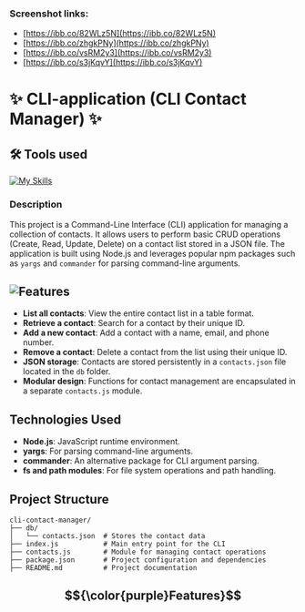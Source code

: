 ### Screenshot links:
- [https://ibb.co/82WLz5N](https://ibb.co/82WLz5N)
- [https://ibb.co/zhgkPNy](https://ibb.co/zhgkPNy)
- [https://ibb.co/vsRM2y3](https://ibb.co/vsRM2y3)
- [https://ibb.co/s3jKqvY](https://ibb.co/s3jKqvY)


# ✨ CLI-application (CLI Contact Manager) ✨

## 🛠 Tools used

[![My Skills](https://skillicons.dev/icons?i=js,react,npm,vscode)](https://skillicons.dev)

### Description 

This project is a Command-Line Interface (CLI) application for managing a collection of contacts. It allows users to perform basic CRUD operations (Create, Read, Update, Delete) on a contact list stored in a JSON file. The application is built using Node.js and leverages popular npm packages such as `yargs` and `commander` for parsing command-line arguments.

## ![Features](https://img.shields.io/badge/Features-8A2BE2)

- **List all contacts**: View the entire contact list in a table format.
- **Retrieve a contact**: Search for a contact by their unique ID.
- **Add a new contact**: Add a contact with a name, email, and phone number.
- **Remove a contact**: Delete a contact from the list using their unique ID.
- **JSON storage**: Contacts are stored persistently in a `contacts.json` file located in the `db` folder.
- **Modular design**: Functions for contact management are encapsulated in a separate `contacts.js` module.

## Technologies Used

- **Node.js**: JavaScript runtime environment.
- **yargs**: For parsing command-line arguments.
- **commander**: An alternative package for CLI argument parsing.
- **fs and path modules**: For file system operations and path handling.

## Project Structure

```plaintext
cli-contact-manager/
├── db/
│   └── contacts.json  # Stores the contact data
├── index.js           # Main entry point for the CLI
├── contacts.js        # Module for managing contact operations
├── package.json       # Project configuration and dependencies
├── README.md          # Project documentation
```

## $${\color{purple}Features}$$
